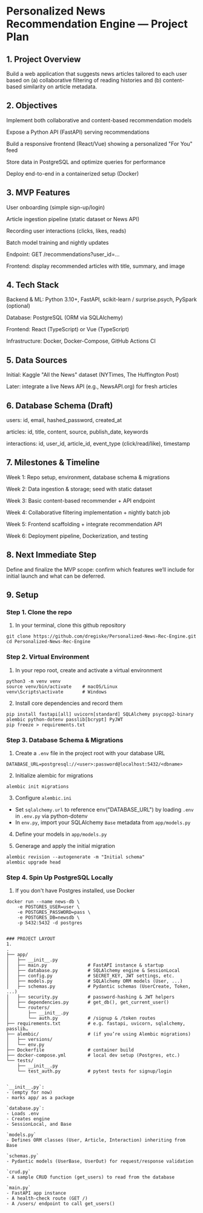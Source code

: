 # Personalized News Recommendation Engine — Project Plan

## 1. Project Overview

Build a web application that suggests news articles tailored to each user based on (a) collaborative filtering of reading histories and (b) content-based similarity on article metadata.

## 2. Objectives

Implement both collaborative and content-based recommendation models

Expose a Python API (FastAPI) serving recommendations

Build a responsive frontend (React/Vue) showing a personalized "For You" feed

Store data in PostgreSQL and optimize queries for performance

Deploy end-to-end in a containerized setup (Docker)

## 3. MVP Features

User onboarding (simple sign-up/login)

Article ingestion pipeline (static dataset or News API)

Recording user interactions (clicks, likes, reads)

Batch model training and nightly updates

Endpoint: GET /recommendations?user_id=...

Frontend: display recommended articles with title, summary, and image

## 4. Tech Stack

Backend & ML: Python 3.10+, FastAPI, scikit-learn / surprise.psych, PySpark (optional)

Database: PostgreSQL (ORM via SQLAlchemy)

Frontend: React (TypeScript) or Vue (TypeScript)

Infrastructure: Docker, Docker-Compose, GitHub Actions CI

## 5. Data Sources

Initial: Kaggle "All the News" dataset (NYTimes, The Huffington Post)

Later: integrate a live News API (e.g., NewsAPI.org) for fresh articles

## 6. Database Schema (Draft)

users: id, email, hashed_password, created_at

articles: id, title, content, source, publish_date, keywords

interactions: id, user_id, article_id, event_type (click/read/like), timestamp

## 7. Milestones & Timeline

Week 1: Repo setup, environment, database schema & migrations

Week 2: Data ingestion & storage; seed with static dataset

Week 3: Basic content-based recommender + API endpoint

Week 4: Collaborative filtering implementation + nightly batch job

Week 5: Frontend scaffolding + integrate recommendation API

Week 6: Deployment pipeline, Dockerization, and testing

## 8. Next Immediate Step

Define and finalize the MVP scope: confirm which features we’ll include for initial launch and what can be deferred.

## 9. Setup

### Step 1. Clone the repo
1. In your terminal, clone this github repository
```
git clone https://github.com/dregiske/Personalized-News-Rec-Engine.git
cd Personalized-News-Rec-Engine
```
### Step 2. Virtual Environment
1. In your repo root, create and activate a virtual environment
``` 
python3 -m venv venv
source venv/bin/activate	# macOS/Linux
venv\Scripts\activate		# Windows
```

2. Install core dependencies and record them
```
pip install fastapi[all] uvicorn[standard] SQLAlchemy psycopg2-binary alembic python-dotenv passlib[bcrypt] PyJWT
pip freeze > requirements.txt
```
### Step 3. Database Schema & Migrations
1. Create a `.env` file in the project root with your database URL
```
DATABASE_URL=postgresql://<user>:password@localhost:5432/<dbname>
```

2. Initialize alembic for migrations
```
alembic init migrations
```

3. Configure `alembic.ini`
- Set `sqlalchemy.url` to reference env("DATABASE_URL") by loading `.env` in `.env.py` via python-dotenv
- In `env.py`, import your SQLAlchemy `Base` metadata from `app/models.py`

4. Define your models in `app/models.py`

5. Generage and apply the initial migration
```
alembic revision --autogenerate -m "Initial schema"
alembic upgrade head
```

### Step 4. Spin Up PostgreSQL Locally
1. If you don't have Postgres installed, use Docker
```
docker run --name news-db \
	-e POSTGRES_USER=user \
	-e POSTGRES_PASSWORD=pass \
	-e POSTGRES_DB=newsdb \
	-p 5432:5432 -d postgres


### PROJECT LAYOUT
1.
.
├── app/
│   ├── __init__.py
│   ├── main.py               # FastAPI instance & startup
│   ├── database.py           # SQLAlchemy engine & SessionLocal
│   ├── config.py             # SECRET_KEY, JWT settings, etc.
│   ├── models.py             # SQLAlchemy ORM models (User, ...)
│   ├── schemas.py            # Pydantic schemas (UserCreate, Token, ...)
│   ├── security.py           # password‐hashing & JWT helpers
│   ├── dependencies.py       # get_db(), get_current_user()
│   └── routers/
│       ├── __init__.py
│       └── auth.py           # /signup & /token routes
├── requirements.txt          # e.g. fastapi, uvicorn, sqlalchemy, passlib…
├── alembic/                  # (if you’re using Alembic migrations)
│   ├── versions/
│   └── env.py
├── Dockerfile                # container build
├── docker-compose.yml        # local dev setup (Postgres, etc.)
└── tests/
    ├── __init__.py
    └── test_auth.py          # pytest tests for signup/login


`__init__.py`:
- (empty for now)
- marks app/ as a package

`database.py`:
- Loads .env
- Creates engine
- SessionLocal, and Base

`models.py`
- Defines ORM classes (User, Article, Interaction) inheriting from Base

`schemas.py`
- Pydantic models (UserBase, UserOut) for request/response validation

`crud.py`
- A sample CRUD function (get_users) to read from the database

`main.py`
- FastAPI app instance
- A health‑check route (GET /)
- A /users/ endpoint to call get_users()
